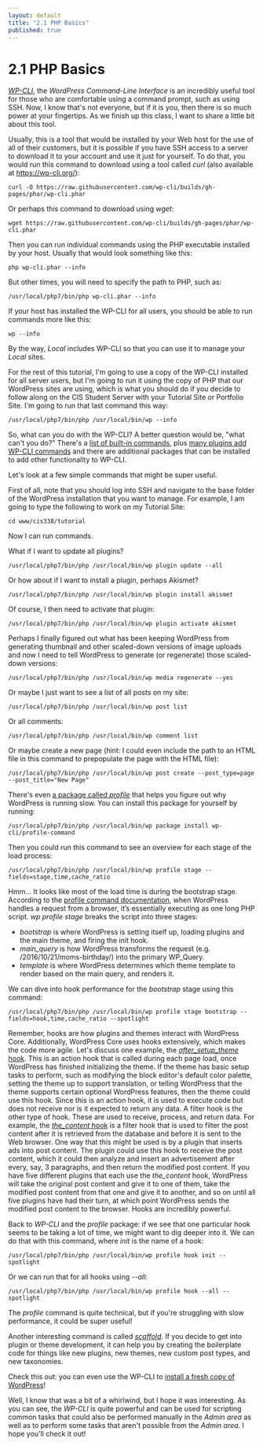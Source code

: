 ```yaml
---
layout: default
title: "2.1 PHP Basics"
published: true
---
```


# 2.1 PHP Basics

[_WP-CLI_](https://wp-cli.org/), the _WordPress Command-Line Interface_ is an incredibly useful tool for those who are comfortable using a command prompt, such as using SSH. Now, I know that's not everyone, but if it is you, then there is so much power at your fingertips. As we finish up this class, I want to share a little bit about this tool.

Usually, this is a tool that would be installed by your Web host for the use of all of their customers, but it is possible if you have SSH access to a server to download it to your account and use it just for yourself. To do that, you would run this command to download using a tool called _curl_ (also available at <https://wp-cli.org/>):

```
curl -O https://raw.githubusercontent.com/wp-cli/builds/gh-pages/phar/wp-cli.phar
```

Or perhaps this command to download using _wget_:

```
wget https://raw.githubusercontent.com/wp-cli/builds/gh-pages/phar/wp-cli.phar
```

Then you can run individual commands using the PHP executable installed by your host. Usually that would look something like this:

```
php wp-cli.phar --info
```

But other times, you will need to specify the path to PHP, such as:

```
/usr/local/php7/bin/php wp-cli.phar --info
```

If your host has installed the WP-CLI for all users, you should be able to run commands more like this:

```
wp --info
```

By the way, _Local_ includes WP-CLI so that you can use it to manage your _Local_ sites.

For the rest of this tutorial, I'm going to use a copy of the WP-CLI installed for all server users, but I'm going to run it using the copy of PHP that our WordPress sites are using, which is what you should do if you decide to follow along on the CIS Student Server with your Tutorial Site or Portfolio Site. I'm going to run that last command this way:

```
/usr/local/php7/bin/php /usr/local/bin/wp --info
```

So, what can you do with the WP-CLI? A better question would be, "what can't you do?" There's a [list of built-in commands](https://developer.wordpress.org/cli/commands/), plus [many plugins add WP-CLI commands](https://make.wordpress.org/cli/handbook/references/tools/) and there are additional packages that can be installed to add other functionality to WP-CLI.

Let's look at a few simple commands that might be super useful.

First of all, note that you should log into SSH and navigate to the base folder of the WordPress installation that you want to manage. For example, I am going to type the following to work on my Tutorial Site:

```
cd www/cis338/tutorial
```

Now I can run commands.

What if I want to update all plugins?

```
/usr/local/php7/bin/php /usr/local/bin/wp plugin update --all
```

Or how about if I want to install a plugin, perhaps Akismet?

```
/usr/local/php7/bin/php /usr/local/bin/wp plugin install akismet
```

Of course, I then need to activate that plugin:

```
/usr/local/php7/bin/php /usr/local/bin/wp plugin activate akismet
```

Perhaps I finally figured out what has been keeping WordPress from generating thumbnail and other scaled-down versions of image uploads and now I need to tell WordPress to generate (or regenerate) those scaled-down versions:

```
/usr/local/php7/bin/php /usr/local/bin/wp media regenerate --yes
```

Or maybe I just want to see a list of all posts on my site:

```
/usr/local/php7/bin/php /usr/local/bin/wp post list
```

Or all comments:

```
/usr/local/php7/bin/php /usr/local/bin/wp comment list
```

Or maybe create a new page (hint: I could even include the path to an HTML file in this command to prepopulate the page with the HTML file):

```
/usr/local/php7/bin/php /usr/local/bin/wp post create --post_type=page --post_title="New Page"
```

There's even [a package called _profile_](https://developer.wordpress.org/cli/commands/profile/) that helps you figure out why WordPress is running slow. You can install this package for yourself by running:
```
/usr/local/php7/bin/php /usr/local/bin/wp package install wp-cli/profile-command
```

Then you could run this command to see an overview for each stage of the load process:
```
/usr/local/php7/bin/php /usr/local/bin/wp profile stage --fields=stage,time,cache_ratio
```

Hmm... It looks like most of the load time is during the bootstrap stage. According to the [profile command documentation](https://developer.wordpress.org/cli/commands/profile/stage/), when WordPress handles a request from a browser, it’s essentially executing as one long PHP script. _wp profile stage_ breaks the script into three stages:

- _bootstrap_ is where WordPress is setting itself up, loading plugins and the main theme, and firing the init hook.
- _main_query_ is how WordPress transforms the request (e.g. /2016/10/21/moms-birthday/) into the primary WP_Query.
- _template_ is where WordPress determines which theme template to render based on the main query, and renders it.

We can dive into hook performance for the _bootstrap_ stage using this command:
```
/usr/local/php7/bin/php /usr/local/bin/wp profile stage bootstrap --fields=hook,time,cache_ratio --spotlight
```

Remember, hooks are how plugins and themes interact with WordPress Core. Additionally, WordPress Core uses hooks extensively, which makes the code more agile. Let's discuss one example, the [_after_setup_theme_ hook](https://developer.wordpress.org/reference/hooks/after_setup_theme/). This is an action hook that is called during each page load, once WordPress has finished initializing the theme. If the theme has basic setup tasks to perform, such as modifying the block editor's default color palette, setting the theme up to support translation, or telling WordPress that the theme supports certain optional WordPress features, then the theme could use this hook. Since this is an action hook, it is used to execute code but does not receive nor is it expected to return any data. A filter hook is the other type of hook. These are used to receive, process, and return data. For example, the [_the_content_ hook](https://developer.wordpress.org/reference/hooks/the_content/) is a filter hook that is used to filter the post content after it is retrieved from the database and before it is sent to the Web browser. One way that this might be used is by a plugin that inserts ads into post content. The plugin could use this hook to receive the post content, which it could then analyze and insert an advertisement after every, say, 3 paragraphs, and then return the modified post content. If you have five different plugins that each use the _the_content_ hook, WordPress will take the original post content and give it to one of them, take the modified post content from that one and give it to another, and so on until all five plugins have had their turn, at which point WordPress sends the modified post content to the browser. Hooks are incredibly powerful.

Back to _WP-CLI_ and the _profile_ package: if we see that one particular hook seems to be taking a lot of time, we might want to dig deeper into it. We can do that with this command, where _init_ is the name of a hook:
```
/usr/local/php7/bin/php /usr/local/bin/wp profile hook init --spotlight
```

Or we can run that for all hooks using _--all_:
```
/usr/local/php7/bin/php /usr/local/bin/wp profile hook --all --spotlight
```

The _profile_ command is quite technical, but if you're struggling with slow performance, it could be super useful!

Another interesting command is called [_scaffold_](https://developer.wordpress.org/cli/commands/scaffold/). If you decide to get into plugin or theme development, it can help you by creating the boilerplate code for things like new plugins, new themes, new custom post types, and new taxonomies.

Check this out: you can even use the WP-CLI to [install a fresh copy of WordPress](https://make.wordpress.org/cli/handbook/how-to/how-to-install/)!

Well, I know that was a bit of a whirlwind, but I hope it was interesting. As you can see, the _WP-CLI_ is quite powerful and can be used for scripting common tasks that could also be performed manually in the _Admin area_ as well as to perform some tasks that aren't possible from the _Admin area_. I hope you'll check it out!
